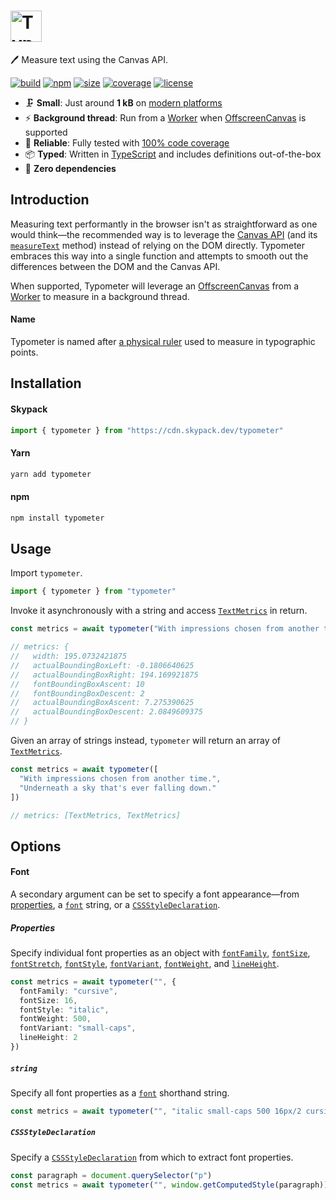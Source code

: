 # <img src="https://raw.githubusercontent.com/bouchenoiremarc/typometer/main/.github/logo.svg" height="50" alt="Typometer" />

🖊️ Measure text using the Canvas API.

[![build](https://img.shields.io/github/workflow/status/bouchenoiremarc/typometer/CI?color=%230af)](https://github.com/bouchenoiremarc/typometer/actions/workflows/ci.yml)
[![npm](https://img.shields.io/npm/v/typometer?color=%230af)](https://www.npmjs.com/package/typometer)
[![size](https://img.shields.io/bundlephobia/minzip/typometer?label=size&color=%230af)](https://bundlephobia.com/package/typometer)
[![coverage](https://img.shields.io/codecov/c/github/bouchenoiremarc/typometer?color=%230af)](https://codecov.io/gh/bouchenoiremarc/typometer)
[![license](https://img.shields.io/github/license/bouchenoiremarc/typometer?color=%230af)](https://github.com/bouchenoiremarc/typometer/blob/main/LICENSE)

- 🗜️ **Small**: Just around **1 kB** on [modern platforms](https://bundle.js.org/?bundle&q=typometer)
- ⚡️ **Background thread**: Run from a [Worker](https://developer.mozilla.org/en-US/docs/Web/API/Worker/Worker) when [OffscreenCanvas](https://developer.mozilla.org/en-US/docs/Web/API/OffscreenCanvas) is supported
- 🧪 **Reliable**: Fully tested with [100% code coverage](https://codecov.io/gh/bouchenoiremarc/typometer)
- 📦 **Typed**: Written in [TypeScript](https://www.typescriptlang.org/) and includes definitions out-of-the-box
- 💨 **Zero dependencies**

## Introduction

Measuring text performantly in the browser isn't as straightforward as one would think—the recommended way is to leverage the [Canvas API](https://developer.mozilla.org/en-US/docs/Web/API/Canvas_API) (and its [`measureText`](https://developer.mozilla.org/en-US/docs/Web/API/CanvasRenderingContext2D/measureText) method) instead of relying on the DOM directly. Typometer embraces this way into a single function and attempts to smooth out the differences between the DOM and the Canvas API.

When supported, Typometer will leverage an [OffscreenCanvas](https://developer.mozilla.org/en-US/docs/Web/API/OffscreenCanvas) from a [Worker](https://developer.mozilla.org/en-US/docs/Web/API/Worker/Worker) to measure in a background thread.

#### Name

Typometer is named after [a physical ruler](https://en.wikipedia.org/wiki/Typometer) used to measure in typographic points.

## Installation

#### Skypack

```javascript
import { typometer } from "https://cdn.skypack.dev/typometer"
```

#### Yarn

```bash
yarn add typometer
```

#### npm

```bash
npm install typometer
```

## Usage

Import `typometer`.

```typescript
import { typometer } from "typometer"
```

Invoke it asynchronously with a string and access [`TextMetrics`](https://developer.mozilla.org/en-US/docs/Web/API/TextMetrics) in return.

```typescript
const metrics = await typometer("With impressions chosen from another time.")

// metrics: {
//   width: 195.0732421875
//   actualBoundingBoxLeft: -0.1806640625
//   actualBoundingBoxRight: 194.169921875
//   fontBoundingBoxAscent: 10
//   fontBoundingBoxDescent: 2
//   actualBoundingBoxAscent: 7.275390625
//   actualBoundingBoxDescent: 2.0849609375
// }
```

Given an array of strings instead, `typometer` will return an array of [`TextMetrics`](https://developer.mozilla.org/en-US/docs/Web/API/TextMetrics).

```typescript
const metrics = await typometer([
  "With impressions chosen from another time.",
  "Underneath a sky that's ever falling down."
])

// metrics: [TextMetrics, TextMetrics]
```

## Options

#### Font

A secondary argument can be set to specify a font appearance—from [properties](#properties), a [`font`](#string) string, or a [`CSSStyleDeclaration`](#CSSStyleDeclaration).

##### Properties

Specify individual font properties as an object with [`fontFamily`](https://developer.mozilla.org/en-US/docs/Web/CSS/font-family), [`fontSize`](https://developer.mozilla.org/en-US/docs/Web/CSS/font-size), [`fontStretch`](https://developer.mozilla.org/en-US/docs/Web/CSS/font-stretch), [`fontStyle`](https://developer.mozilla.org/en-US/docs/Web/CSS/font-style), [`fontVariant`](https://developer.mozilla.org/en-US/docs/Web/CSS/font-variant), [`fontWeight`](https://developer.mozilla.org/en-US/docs/Web/CSS/font-weight), and [`lineHeight`](https://developer.mozilla.org/en-US/docs/Web/CSS/line-height).

```typescript
const metrics = await typometer("", {
  fontFamily: "cursive",
  fontSize: 16,
  fontStyle: "italic",
  fontWeight: 500,
  fontVariant: "small-caps",
  lineHeight: 2
})
```

##### `string`

Specify all font properties as a [`font`](https://developer.mozilla.org/en-US/docs/Web/CSS/font) shorthand string.

```typescript
const metrics = await typometer("", "italic small-caps 500 16px/2 cursive")
```

##### `CSSStyleDeclaration`

Specify a [`CSSStyleDeclaration`](https://developer.mozilla.org/en-US/docs/Web/API/CSSStyleDeclaration) from which to extract font properties.

```typescript
const paragraph = document.querySelector("p")
const metrics = await typometer("", window.getComputedStyle(paragraph))
```
